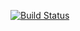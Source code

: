 [![Build Status](https://travis-ci.org/kabisa/kudos-app.svg?branch=master)](https://travis-ci.org/kabisa/kudos-app)
